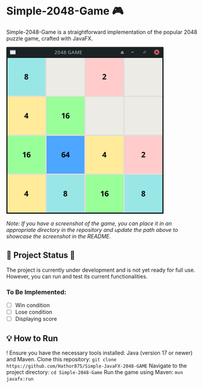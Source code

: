 # Simple-2048-Game 🎮

Simple-2048-Game is a straightforward implementation of the popular 2048 puzzle game, crafted with JavaFX.

![screenshot](2048ss.png)

_Note: If you have a screenshot of the game, you can place it in an appropriate directory in the repository and update the path above to showcase the screenshot in the README._

## 🚧 Project Status 🚧

The project is currently under development and is not yet ready for full use. However, you can run and test its current functionalities.

### To Be Implemented:

- [ ] Win condition
- [ ] Lose condition
- [ ] Displaying score

## 💡 How to Run

! Ensure you have the necessary tools installed: Java (version 17 or newer) and Maven.
Clone this repository:
`git clone https://github.com/Hathor875/Simple-JavaFX-2048-GAME`
Navigate to the project directory:
`cd Simple-2048-Game`
Run the game using Maven:
`mvn javafx:run`

